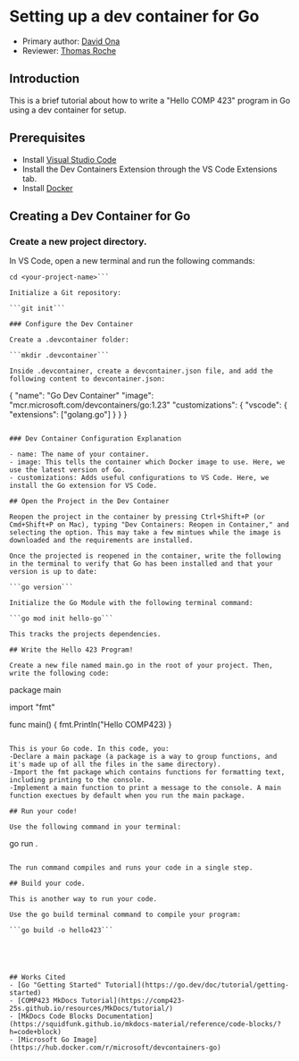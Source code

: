 # Setting up a dev container for Go

* Primary author: [David Ona](https://github.com/david-ona)
* Reviewer: [Thomas Roche](https://github.com/thomas092101)

## Introduction
This is a brief tutorial about how to write a "Hello COMP 423" program in Go using a dev container for setup.

## Prerequisites

- Install [Visual Studio Code](https://code.visualstudio.com/)
- Install the Dev Containers Extension through the VS Code Extensions tab.
- Install [Docker](https://www.docker.com/)

## Creating a Dev Container for Go

### Create a new project directory.
In VS Code, open a new terminal and run the following commands:

```mkdir <your-project-name>
cd <your-project-name>```

Initialize a Git repository:

```git init```

### Configure the Dev Container

Create a .devcontainer folder:

```mkdir .devcontainer```

Inside .devcontainer, create a devcontainer.json file, and add the following content to devcontainer.json:

``` 
{
    "name": "Go Dev Container"
    "image": "mcr.microsoft.com/devcontainers/go:1.23"
    "customizations": {
        "vscode": {
            "extensions": ["golang.go"]
        }
    }
}
```

### Dev Container Configuration Explanation

- name: The name of your container.
- image: This tells the container which Docker image to use. Here, we use the latest version of Go.
- customizations: Adds useful configurations to VS Code. Here, we install the Go extension for VS Code.

## Open the Project in the Dev Container

Reopen the project in the container by pressing Ctrl+Shift+P (or Cmd+Shift+P on Mac), typing "Dev Containers: Reopen in Container," and selecting the option. This may take a few mintues while the image is downloaded and the requirements are installed.

Once the projected is reopened in the container, write the following in the terminal to verify that Go has been installed and that your version is up to date:

```go version```

Initialize the Go Module with the following terminal command:

```go mod init hello-go```

This tracks the projects dependencies.

## Write the Hello 423 Program!

Create a new file named main.go in the root of your project. Then, write the following code:

```
package main

import "fmt"

func main() {
    fmt.Println("Hello COMP423)
}
```

This is your Go code. In this code, you:
-Declare a main package (a package is a way to group functions, and it's made up of all the files in the same directory).
-Import the fmt package which contains functions for formatting text, including printing to the console.
-Implement a main function to print a message to the console. A main function exectues by default when you run the main package.

## Run your code!

Use the following command in your terminal:

```
go run .
```

The run command compiles and runs your code in a single step.

## Build your code.

This is another way to run your code.

Use the go build terminal command to compile your program:

```go build -o hello423```





## Works Cited
- [Go "Getting Started" Tutorial](https://go.dev/doc/tutorial/getting-started)
- [COMP423 MkDocs Tutorial](https://comp423-25s.github.io/resources/MkDocs/tutorial/)
- [MkDocs Code Blocks Documentation](https://squidfunk.github.io/mkdocs-material/reference/code-blocks/?h=code+block)
- [Microsoft Go Image](https://hub.docker.com/r/microsoft/devcontainers-go)